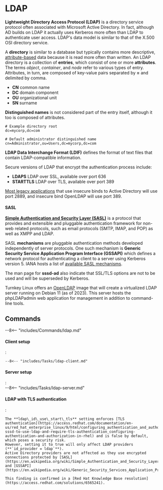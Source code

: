 # LDAP

**Lightweight Directory Access Protocol (LDAP)** is a directory service protocol often associated with Microsoft Active Directory.
In fact, although AD builds on LDAP it actually uses Kerberos more often than LDAP to authenticate user access.
LDAP's data model is similar to that of the X.500 OSI directory service.

A **directory** is similar to a database but typically contains more descriptive, [attribute-based](https://learn.microsoft.com/en-us/previous-versions/windows/desktop/ldap/what-is-a-directory-service) data because it is read more often than written.
An LDAP directory is a collection of **entries**, which consist of one or more **attributes**.
The terms *object*, *container*, and *node* refer to various types of entry.
Attributes, in turn, are composed of key-value pairs separated by **=** and delimited by comma.

- **CN** common name
- **DC** domain component
- **OU** organizational unit
- **SN** surname

**Distinguished names** is not considered part of the entry itself, although it too is composed of attributes.


```ldif
# Example directory root
dc=mycorp,dc=com

# Default administrator distinguished name
cn=Administrator,ou=Users,dc=mycorp,dc=com
```

**LDAP Data Interchange Format (LDIF)** defines the format of text files that contain LDAP-compatible information.

Secure versions of LDAP that encrypt the authentication process include:

- **LDAPS** LDAP over SSL, available over port 636
- **STARTTLS** LDAP over TLS, available over port 389

[Most legacy applications](https://jumpcloud.com/blog/ldap-vs-ldaps) that use insecure binds to Active Directory will use port 2889, and insecure bind OpenLDAP will use port 389.


#### SASL

[**Simple Authentication and Security Layer (SASL)**](https://en.wikipedia.org/wiki/Simple_Authentication_and_Security_Layer) is a protocol that provides and extensible and pluggable authentication framework for non-web related protocols, such as email protocols (SMTP, IMAP, and POP) as well as XMPP and LDAP.

SASL **mechanisms** are pluggable authentication methods developed independently of server protocols.
One such mechanism is **Generic Security Service Application Program Interface (GSSAPI)** which defines a network protocol for authenticating a client to a server using Kerberos version 5.
IANA hosts a list of [available SASL mechanisms](https://www.iana.org/assignments/sasl-mechanisms/sasl-mechanisms.xml).

The man page for **sssd-ad** also indicate that SSL/TLS options are not to be used and will be superseded by Kerberos.


Turnkey Linux offers an [OpenLDAP](https://www.turnkeylinux.org/openldap) image that will create a virtualized LDAP server running on Debian 11 (as of 2023).
This server hosts the phpLDAPadmin web application for management in addition to command-line tools.

## Commands

--8<-- "includes/Commands/ldap.md"

#### Client setup
:   

    --8<-- "includes/Tasks/ldap-client.md"

#### Server setup
:   
    --8<-- "includes/Tasks/ldap-server.md"

#### LDAP with TLS authentication
:   

    The **ldap\_id\_use\_start\_tls** setting enforces [TLS authentication](https://access.redhat.com/documentation/en-us/red_hat_enterprise_linux/9/html/configuring_authentication_and_authorization_in_rhel/configuring-sssd-to-use-ldap-and-require-tls-authentication_configuring-authentication-and-authorization-in-rhel) and is false by default, which poses a security risk.
    However, setting it to true will only affect LDAP providers (**`id_provider = ldap`**).
    Active Directory providers are not affected as they use encrypted connections protected by [SASL](https://en.wikipedia.org/wiki/Simple_Authentication_and_Security_Layer) and [GSSAPI](https://en.wikipedia.org/wiki/Generic_Security_Services_Application_Program_Interface).

    This finding is confirmed in a [Red Hat Knowledge Base resolution](https://access.redhat.com/solutions/6565241).
    